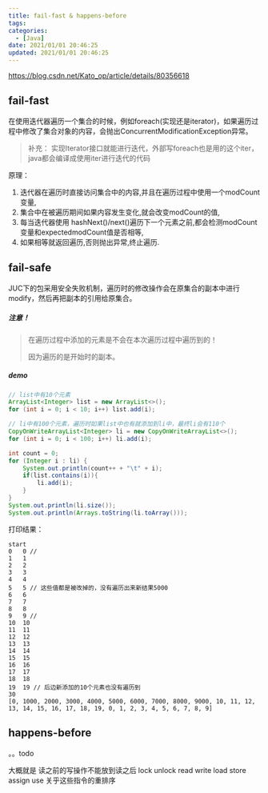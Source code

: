 ```yaml
---
title: fail-fast & happens-before
tags: 
categories:
  - [Java]
date: 2021/01/01 20:46:25
updated: 2021/01/01 20:46:25
---
```




https://blog.csdn.net/Kato_op/article/details/80356618

## fail-fast

在使用迭代器遍历一个集合的时候，例如foreach(实现还是iterator)，如果遍历过程中修改了集合对象的内容，会抛出ConcurrentModificationException异常。

> 补充： 实现Iterator接口就能进行迭代，外部写foreach也是用的这个iter，java都会编译成使用iter进行迭代的代码

原理：

1. 迭代器在遍历时直接访问集合中的内容,并且在遍历过程中使用一个modCount变量,
2. 集合中在被遍历期间如果内容发生变化,就会改变modCount的值,
3. 每当迭代器使用 hashNext()/next()遍历下一个元素之前,都会检测modCount变量和expectedmodCount值是否相等,
4. 如果相等就返回遍历,否则抛出异常,终止遍历.



## fail-safe

JUC下的包采用安全失败机制，遍历时的修改操作会在原集合的副本中进行modify，然后再把副本的引用给原集合。

##### 注意！

> 在遍历过程中添加的元素是不会在本次遍历过程中遍历到的！
>
> 因为遍历的是开始时的副本。

##### demo

```java
// list中有10个元素
ArrayList<Integer> list = new ArrayList<>();
for (int i = 0; i < 10; i++) list.add(i);

// li中有100个元素，遍历时如果list中也有就添加到li中，最终li会有110个
CopyOnWriteArrayList<Integer> li = new CopyOnWriteArrayList<>();
for (int i = 0; i < 100; i++) li.add(i);

int count = 0;
for (Integer i : li) {
    System.out.println(count++ + "\t" + i);
    if(list.contains(i)){
        li.add(i);
    }
}
System.out.println(li.size());
System.out.println(Arrays.toString(li.toArray()));
```

打印结果：

```
start
0	0 // 
1	1
2	2
3	3
4	4
5	5 // 这些值都是被改掉的，没有遍历出来新结果5000
6	6
7	7
8	8
9	9 // 
10	10
11	11
12	12
13	13
14	14
15	15
16	16
17	17
18	18
19	19 // 后边新添加的10个元素也没有遍历到
30
[0, 1000, 2000, 3000, 4000, 5000, 6000, 7000, 8000, 9000, 10, 11, 12, 13, 14, 15, 16, 17, 18, 19, 0, 1, 2, 3, 4, 5, 6, 7, 8, 9]
```



## happens-before

。。todo



大概就是     读之前的写操作不能放到读之后    lock unlock read write load store assign use  关乎这些指令的重排序